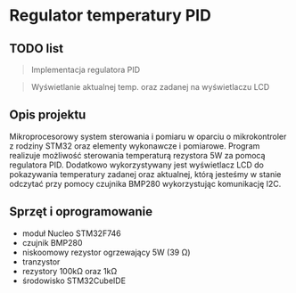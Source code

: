 # Regulator temperatury PID
## TODO list
> Implementacja regulatora PID

> Wyświetlanie aktualnej temp. oraz zadanej na wyświetlaczu LCD
## Opis projektu
Mikroprocesorowy system sterowania i pomiaru w oparciu o mikrokontroler z rodziny STM32 oraz elementy wykonawcze i pomiarowe. Program realizuje możliwość sterowania temperaturą rezystora 5W za pomocą regulatora PID. Dodatkowo wykorzystywany jest wyświetlacz LCD do pokazywania temperatury zadanej oraz aktualnej, którą jesteśmy w stanie odczytać przy pomocy czujnika BMP280 wykorzystując komunikację I2C.
## Sprzęt i oprogramowanie
- moduł Nucleo STM32F746
- czujnik BMP280
- niskoomowy rezystor ogrzewający 5W (39 Ω)
- tranzystor
- rezystory 100kΩ oraz 1kΩ
- środowisko STM32CubeIDE
